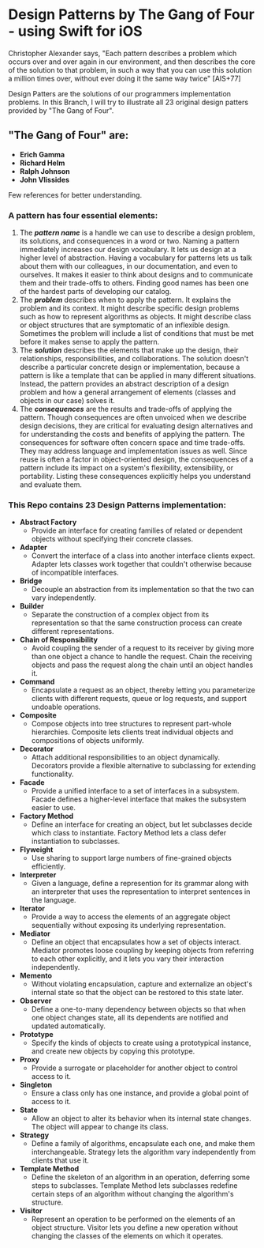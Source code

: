 # Design Patterns by The Gang of Four - using Swift for iOS

Christopher Alexander says, "Each pattern describes a problem which occurs over
and over again in our environment, and then describes the core of the solution
to that problem, in such a way that you can use this solution a million times
over, without ever doing it the same way twice" [AIS+77]

Design Patters are the solutions of our programmers implementation problems. 
In this Branch, I will try to illustrate all 23 original design patters provided by "The Gang of Four".

## "The Gang of Four" are:
- **Erich Gamma**
- **Richard Helm**
- **Ralph Johnson**
- **John Vlissides**


Few references for better understanding.

### A pattern has four essential elements: 
1. The ***pattern name*** is a handle we can use to describe a design problem, its solutions, and consequences in a word or two. Naming a pattern immediately increases our design vocabulary. It lets us design at a higher level of abstraction. Having a vocabulary for patterns lets us talk about them with our colleagues, in our documentation, and even to ourselves. It makes it easier to think about designs and to communicate them and their trade-offs to others. Finding good names has been one of the hardest parts of developing our catalog.
2. The ***problem*** describes when to apply the pattern. It explains the problem and its context. It might describe specific design problems such as how to represent algorithms as objects. It might describe class or object structures that are symptomatic of an inflexible design. Sometimes the problem will include a list of conditions that must be met before it makes sense to apply the pattern.
3. The ***solution*** describes the elements that make up the design, their relationships, responsibilities, and collaborations. The solution doesn't describe a particular concrete design or implementation, because a pattern is like a template that can be applied in many different situations. Instead, the pattern provides an abstract description of a design problem and how a general arrangement of elements (classes and objects in our case) solves it.
4. The ***consequences*** are the results and trade-offs of applying the pattern. Though consequences are often unvoiced when we describe design decisions, they are critical for evaluating design alternatives and for understanding the costs and benefits of applying the pattern. The consequences for software often concern space and time trade-offs. They may address language and implementation issues as well. Since reuse is often a factor in object-oriented design, the consequences of a pattern include its impact on a system's flexibility, extensibility, or portability. Listing these consequences explicitly helps you understand and evaluate them. 

### This Repo contains 23 Design Patterns implementation:
- **Abstract Factory**
	- Provide an interface for creating families of related or dependent objects without specifying their concrete classes.
- **Adapter**
	- Convert the interface of a class into another interface clients expect. Adapter lets classes work together that couldn't otherwise because of incompatible interfaces.
- **Bridge**
	- Decouple an abstraction from its implementation so that the two can vary independently.
- **Builder**
	- Separate the construction of a complex object from its representation so that the same construction process can create different representations.
- **Chain of Responsibility**
	- Avoid coupling the sender of a request to its receiver by giving more than one object a chance to handle the request. Chain the receiving objects and pass the request along the chain until an object handles it.
- **Command**
	- Encapsulate a request as an object, thereby letting you parameterize clients with different requests, queue or log requests, and support undoable operations.
- **Composite**
	- Compose objects into tree structures to represent part-whole hierarchies. Composite lets clients treat individual objects and compositions of objects uniformly.
- **Decorator**
	- Attach additional responsibilities to an object dynamically. Decorators provide a flexible alternative to subclassing for extending functionality.
- **Facade**
	- Provide a unified interface to a set of interfaces in a subsystem. Facade defines a higher-level interface that makes the subsystem easier to use.
- **Factory Method**
	- Define an interface for creating an object, but let subclasses decide which class to instantiate. Factory Method lets a class defer instantiation to subclasses.
- **Flyweight**
	- Use sharing to support large numbers of fine-grained objects efficiently.
- **Interpreter**
	- Given a language, define a represention for its grammar along with an interpreter that uses the representation to interpret sentences in the language.
- **Iterator**
	- Provide a way to access the elements of an aggregate object sequentially without exposing its underlying representation.
- **Mediator**
	- Define an object that encapsulates how a set of objects interact. Mediator promotes loose coupling by keeping objects from referring to each other explicitly, and it lets you vary their interaction independently.
- **Memento**
	- Without violating encapsulation, capture and externalize an object's internal state so that the object can be restored to this state later.
- **Observer**
	- Define a one-to-many dependency between objects so that when one object changes state, all its dependents are notified and updated automatically.
- **Prototype**
	- Specify the kinds of objects to create using a prototypical instance, and create new objects by copying this prototype.
- **Proxy**
	- Provide a surrogate or placeholder for another object to control access to it.
- **Singleton**
	- Ensure a class only has one instance, and provide a global point of access to it.
- **State**
	- Allow an object to alter its behavior when its internal state changes. The object will appear to change its class.
- **Strategy**
	- Define a family of algorithms, encapsulate each one, and make them interchangeable. Strategy lets the algorithm vary independently from clients that use it.
- **Template Method**
	- Define the skeleton of an algorithm in an operation, deferring some steps to subclasses. Template Method lets subclasses redefine certain steps of an algorithm without changing the algorithm's structure.
- **Visitor**
	- Represent an operation to be performed on the elements of an object structure. Visitor lets you define a new operation without changing the classes of the elements on which it operates.
